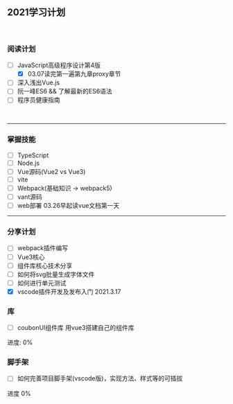 ## 2021学习计划
<br>

### 阅读计划
- [ ] JavaScript高级程序设计第4版
  - [x] 03.07读完第一遍第九章proxy章节
- [ ] 深入浅出Vue.js
- [ ] 阮一峰ES6 && 了解最新的ES6语法
- [ ] 程序员健康指南
<br> 

---
### 掌握技能 
- [ ] TypeScript
- [ ] Node.js
- [ ] Vue源码(Vue2 vs Vue3)
- [ ] vite
- [ ] Webpack(基础知识 -> webpack5)
- [ ] vant源码
- [ ] web部署
03.26早起读vue文档第一天
---

### 分享计划
- [ ] webpack插件编写
- [ ] Vue3核心
- [ ] 组件库核心技术分享  
- [ ] 如何将svg批量生成字体文件
- [ ] 如何进行单元测试
- [x] vscode插件开发及发布入门 2021.3.17 

### 库  
- [ ] coubonUI组件库 用vue3搭建自己的组件库

进度: 0%

### 脚手架
- [ ] 如何完善项目脚手架(vscode版)，实现方法、样式等的可插拔

进度 0%
